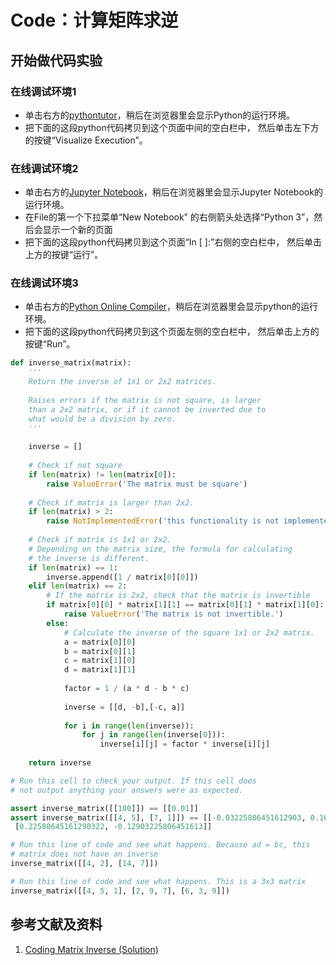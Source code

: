 # Code：计算矩阵求逆

## 开始做代码实验

### 在线调试环境1

- 单击右方的[pythontutor](https://pythontutor.com/visualize.html#mode=edit)，稍后在浏览器里会显示Python的运行环境。
- 把下面的这段python代码拷贝到这个页面中间的空白栏中， 然后单击左下方的按键“Visualize Execution”。

### 在线调试环境2

- 单击右方的[Jupyter Notebook](https://mybinder.org/v2/gh/ipython/ipython-in-depth/master?filepath=binder/Index.ipynb)，稍后在浏览器里会显示Jupyter Notebook的运行环境。
- 在File的第一个下拉菜单“New Notebook” 的右侧箭头处选择“Python 3”，然后会显示一个新的页面
- 把下面的这段python代码拷贝到这个页面“In [ ]:”右侧的空白栏中， 然后单击上方的按键“运行”。

### 在线调试环境3

- 单击右方的[Python Online Compiler](https://trinket.io/python3/a5bd54189b)，稍后在浏览器里会显示python的运行环境。
- 把下面的这段python代码拷贝到这个页面左侧的空白栏中， 然后单击上方的按键“Run”。

```python
def inverse_matrix(matrix):
    '''
    Return the inverse of 1x1 or 2x2 matrices.
    
    Raises errors if the matrix is not square, is larger
    than a 2x2 matrix, or if it cannot be inverted due to
    what would be a division by zero.
    '''
    
    inverse = []
    
    # Check if not square
    if len(matrix) != len(matrix[0]):
        raise ValueError('The matrix must be square')
    
    # Check if matrix is larger than 2x2.
    if len(matrix) > 2:
        raise NotImplementedError('this functionality is not implemented')
    
    # Check if matrix is 1x1 or 2x2.
    # Depending on the matrix size, the formula for calculating
    # the inverse is different. 
    if len(matrix) == 1:
        inverse.append([1 / matrix[0][0]])
    elif len(matrix) == 2:
        # If the matrix is 2x2, check that the matrix is invertible
        if matrix[0][0] * matrix[1][1] == matrix[0][1] * matrix[1][0]:
            raise ValueError('The matrix is not invertible.')
        else:
            # Calculate the inverse of the square 1x1 or 2x2 matrix.
            a = matrix[0][0]
            b = matrix[0][1]
            c = matrix[1][0]
            d = matrix[1][1]
            
            factor = 1 / (a * d - b * c)
            
            inverse = [[d, -b],[-c, a]]
            
            for i in range(len(inverse)):
                for j in range(len(inverse[0])):
                    inverse[i][j] = factor * inverse[i][j]
    
    return inverse

# Run this cell to check your output. If this cell does 
# not output anything your answers were as expected.

assert inverse_matrix([[100]]) == [[0.01]]
assert inverse_matrix([[4, 5], [7, 1]]) == [[-0.03225806451612903, 0.16129032258064516],
 [0.22580645161290322, -0.12903225806451613]]

# Run this line of code and see what happens. Because ad = bc, this
# matrix does not have an inverse
inverse_matrix([[4, 2], [14, 7]])

# Run this line of code and see what happens. This is a 3x3 matrix
inverse_matrix([[4, 5, 1], [2, 9, 7], [6, 3, 9]])
```

## 参考文献及资料

1. [Coding Matrix Inverse (Solution)](https://classroom.udacity.com/courses/ud953/lessons/4632564251/concepts/c0816e85-55c5-4356-8d65-6046a2837d51)